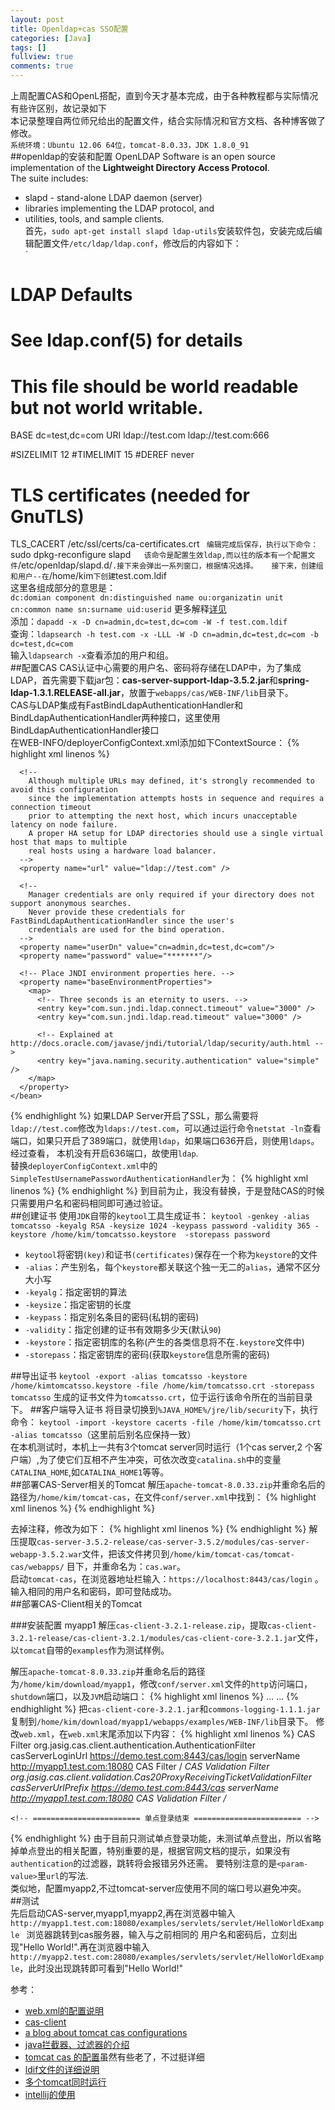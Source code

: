 ```yaml
---
layout: post
title: Openldap+cas SSO配置
categories: [Java]
tags: []
fullview: true
comments: true
---
```

上周配置CAS和OpenL搭配，直到今天才基本完成，由于各种教程都与实际情况有些许区别，故记录如下  
本记录整理自两位师兄给出的配置文件，结合实际情况和官方文档、各种博客做了修改。  
`系统环境：Ubuntu 12.06 64位，tomcat-8.0.33，JDK 1.8.0_91`  
##openldap的安装和配置
OpenLDAP Software is an open source implementation of the **Lightweight Directory Access Protocol**.  
The suite includes:
+ slapd - stand-alone LDAP daemon (server)
+ libraries implementing the LDAP protocol, and
+ utilities, tools, and sample clients.  
首先，`sudo apt-get install slapd ldap-utils`安装软件包，安装完成后编辑配置文件`/etc/ldap/ldap.conf`，修改后的内容如下：  
`
#
# LDAP Defaults
#

# See ldap.conf(5) for details
# This file should be world readable but not world writable.

BASE	dc=test,dc=com
URI	ldap://test.com ldap://test.com:666

#SIZELIMIT	12
#TIMELIMIT	15
#DEREF		never

# TLS certificates (needed for GnuTLS)
TLS_CACERT	/etc/ssl/certs/ca-certificates.crt
` 
编辑完成后保存，执行以下命令：
`sudo dpkg-reconfigure slapd`  
该命令是配置生效ldap,而以往的版本有一个配置文件`/etc/openldap/slapd.d/`.接下来会弹出一系列窗口，根据情况选择。  
接下来，创建组和用户--在`/home/kim`下创建`test.com.ldif  
这里各组成部分的意思是：  
`
dc:domian component
dn:distinguished name
ou:organizatin unit
cn:common name
sn:surname
uid:userid
`
更多解释[详见](http://www.cnblogs.com/SkyMouse/archive/2010/10/25/2340750.html)  
添加：`dapadd -x -D cn=admin,dc=test,dc=com -W -f test.com.ldif`  
查询：`ldapsearch -h test.com -x -LLL -W -D cn=admin,dc=test,dc=com -b dc=test,dc=com`  
输入`ldapsearch -x`查看添加的用户和组。  
##配置CAS
CAS认证中心需要的用户名、密码将存储在LDAP中，为了集成LDAP，首先需要下载jar包：**cas-server-support-ldap-3.5.2.jar**和**spring-ldap-1.3.1.RELEASE-all.jar**，放置于`webapps/cas/WEB-INF/lib`目录下。  
CAS与LDAP集成有FastBindLdapAuthenticationHandler和BindLdapAuthenticationHandler两种接口，这里使用BindLdapAuthenticationHandler接口  
在WEB-INFO/deployerConfigContext.xml添加如下ContextSource：
{% highlight xml linenos %}
	<bean id="contextSource" class="org.springframework.ldap.core.support.LdapContextSource">
	  <!-- DO NOT enable JNDI pooling for context sources that perform LDAP bind operations. -->
	  <property name="pooled" value="false"/>

	  <!--
	    Although multiple URLs may defined, it's strongly recommended to avoid this configuration
	    since the implementation attempts hosts in sequence and requires a connection timeout
	    prior to attempting the next host, which incurs unacceptable latency on node failure.
	    A proper HA setup for LDAP directories should use a single virtual host that maps to multiple
	    real hosts using a hardware load balancer.
	  -->
	  <property name="url" value="ldap://test.com" />

	  <!--
	    Manager credentials are only required if your directory does not support anonymous searches.
	    Never provide these credentials for FastBindLdapAuthenticationHandler since the user's
	    credentials are used for the bind operation.
	  -->
	  <property name="userDn" value="cn=admin,dc=test,dc=com"/>
	  <property name="password" value="*******"/>

	  <!-- Place JNDI environment properties here. -->
	  <property name="baseEnvironmentProperties">
	    <map>
	      <!-- Three seconds is an eternity to users. -->
	      <entry key="com.sun.jndi.ldap.connect.timeout" value="3000" />
	      <entry key="com.sun.jndi.ldap.read.timeout" value="3000" />

	      <!-- Explained at http://docs.oracle.com/javase/jndi/tutorial/ldap/security/auth.html -->
	      <entry key="java.naming.security.authentication" value="simple" />
	    </map>
	  </property>
	</bean>
{% endhighlight %}
如果LDAP Server开启了SSL，那么需要将`ldap://test.com`修改为`ldaps://test.com`，可以通过运行命令`netstat -ln`查看端口，如果只开启了389端口，就使用`ldap`，如果端口636开启，则使用`ldaps`。经过查看，
本机没有开启636端口，故使用`ldap`.  
替换`deployerConfigContext.xml`中的`SimpleTestUsernamePasswordAuthenticationHandler`为：
{% highlight xml linenos %}
<bean class="org.jasig.cas.adaptors.ldap.BindLdapAuthenticationHandler"
    p:filter="uid=%u"
    p:searchBase="ou=People,dc=test,dc=com"
    p:contextSource-ref="contextSource" />
{% endhighlight %}
到目前为止，我没有替换，于是登陆CAS的时候只需要用户名和密码相同即可通过验证。  
##创建证书
使用`JDK`自带的`keytool`工具生成证书：
`keytool -genkey -alias tomcatsso -keyalg RSA -keysize 1024 -keypass password -validity 365 -keystore /home/kim/tomcatsso.keystore  -storepass password`

* `keytool`将密钥`(key)`和证书`(certificates)`保存在一个称为`keystore`的文件
* `-alias`：产生别名，每个`keystore`都关联这个独一无二的`alias`，通常不区分大小写
* `-keyalg`：指定密钥的算法
* `-keysize`：指定密钥的长度
* `-keypass`：指定别名条目的密码(私钥的密码)
* `-validity`：指定创建的证书有效期多少天(默认`90`)
* `-keystore`：指定密钥库的名称(产生的各类信息将不在`.keystore`文件中)
* `-storepass`：指定密钥库的密码(获取`keystore`信息所需的密码)

##导出证书
`keytool -export -alias tomcatsso -keystore /home/kimtomcatsso.keystore -file /home/kim/tomcatsso.crt -storepass tomcatsso`
生成的证书文件为`tomcatsso.crt`，位于运行该命令所在的当前目录下。
##客户端导入证书
将目录切换到`%JAVA_HOME%/jre/lib/security`下，执行命令：
`keytool -import -keystore cacerts -file /home/kim/tomcatsso.crt -alias tomcatsso`（这里前后别名应保持一致）  
在本机测试时，本机上一共有3个tomcat server同时运行（1个cas server,2 个客户端）,为了使它们互相不产生冲突，可依次改变`catalina.sh`中的变量`CATALINA_HOME`,如`CATALINA_HOME1`等等。  
##部署CAS-Server相关的Tomcat
解压`apache-tomcat-8.0.33.zip`并重命名后的路径为`/home/kim/tomcat-cas`，在文件`conf/server.xml`中找到：
{% highlight xml linenos %}
    <!--
    <Connector port="8443" protocol="org.apache.coyote.http11.Http11Protocol"
       maxThreads="150" SSLEnabled="true" scheme="https" secure="true"
       clientAuth="false" sslProtocol="TLS" />
    -->
{% endhighlight %}

去掉注释，修改为如下：
{% highlight xml linenos %}
     <Connector port="8443" protocol="org.apache.coyote.http11.Http11Protocol"
       maxThreads="150" SSLEnabled="true" scheme="https" secure="true"
       keystoreFile="/home/kim/tomcatsso.keystore" keystorePass="password"
       clientAuth="false" sslProtocol="TLS" />
{% endhighlight %}
解压提取`cas-server-3.5.2-release/cas-server-3.5.2/modules/cas-server-webapp-3.5.2.war`文件，把该文件拷贝到`/home/kim/tomcat-cas/tomcat-cas/webapps/` 目下，并重命名为：`cas.war`。  
启动`tomcat-cas`，在浏览器地址栏输入：`https://localhost:8443/cas/login` 。输入相同的用户名和密码，即可登陆成功。  
##部署CAS-Client相关的Tomcat

###安装配置 myapp1
解压`cas-client-3.2.1-release.zip`，提取`cas-client-3.2.1-release/cas-client-3.2.1/modules/cas-client-core-3.2.1.jar`文件，以`tomcat`自带的`examples`作为测试样例。

解压`apache-tomcat-8.0.33.zip`并重命名后的路径为`/home/kim/download/myapp1`，修改`conf/server.xml`文件的`http`访问端口，`shutdown`端口，以及`JVM`启动端口：
{% highlight xml linenos %}
    <Server port="18005" shutdown="SHUTDOWN">
    ...
    <Connector port="18080" protocol="HTTP/1.1"
                   connectionTimeout="20000"
                   redirectPort="18443" />
    ...
    <Connector port="18009" protocol="AJP/1.3" redirectPort="18443" />
{% endhighlight %}
把`cas-client-core-3.2.1.jar`和`commons-logging-1.1.1.jar`复制到`/home/kim/download/myapp1/webapps/examples/WEB-INF/lib`目录下。
修改`web.xml`，在`web.xml`末尾添加以下内容：
{% highlight xml linenos %}
    <!-- ======================== 单点登录开始 ======================== -->
        <filter>
          <filter-name>CAS Filter</filter-name>
          <filter-class>org.jasig.cas.client.authentication.AuthenticationFilter</filter-class>
          <init-param>
            <param-name>casServerLoginUrl</param-name>
            <param-value>https://demo.test.com:8443/cas/login</param-value>
          </init-param>
          <init-param>
            <param-name>serverName</param-name>
            <param-value>http://myapp1.test.com:18080</param-value>
          </init-param>
        </filter>
        <filter-mapping>
          <filter-name>CAS Filter</filter-name>
          <url-pattern>/*</url-pattern>
        </filter-mapping>
        <!-- 该过滤器负责对Ticket的校验工作，必须启用它 -->
        <filter>
          <filter-name>CAS Validation Filter</filter-name>
          <filter-class>
            org.jasig.cas.client.validation.Cas20ProxyReceivingTicketValidationFilter</filter-class>
          <init-param>
            <param-name>casServerUrlPrefix</param-name>
            <param-value>https://demo.test.com:8443/cas</param-value>
          </init-param>
          <init-param>
            <param-name>serverName</param-name>
            <param-value>http://myapp1.test.com:18080</param-value>
          </init-param>
        </filter>
        <filter-mapping>
          <filter-name>CAS Validation Filter</filter-name>
          <url-pattern>/*</url-pattern>
        </filter-mapping>
     
    <!-- ======================== 单点登录结束 ======================== -->
{% endhighlight %}
由于目前只测试单点登录功能，未测试单点登出，所以省略掉单点登出的相关配置，特别重要的是，根据官网文档的提示，如果没有`authentication`的过滤器，跳转将会报错另外还需。
要特别注意的是`<param-value>`里`url`的写法.  
类似地，配置myapp2,不过tomcat-server应使用不同的端口号以避免冲突。  
##测试  
先后启动CAS-server,myapp1,myapp2,再在浏览器中输入`http://myapp1.test.com:18080/examples/servlets/servlet/HelloWorldExample ` 浏览器跳转到cas服务器，输入与之前相同的
用户名和密码后，立刻出现"Hello World!".再在浏览器中输入` http://myapp2.test.com:28080/examples/servlets/servlet/HelloWorldExample `，此时没出现跳转即可看到"Hello World!"  


参考：
* [web.xml的配置说明](https://wiki.jasig.org/display/CASC/Configuring+the+Jasig+CAS+Client+for+Java+in+the+web.xml)
* [cas-client](https://github.com/Jasig/java-cas-client)  
* [a blog about tomcat cas configurations](https://www.howtoforge.com/how-to-set-up-apache-tomcat-mod_jk-sso-cas-mod_auth_cas)  
* [java拦截器、过滤器的介绍](http://blog.csdn.net/lzwjavaphp/article/details/13771109)
* [tomcat cas 的配置](http://www.ibm.com/developerworks/cn/opensource/os-cn-cas/index.html)虽然有些老了，不过挺详细  
* [ldif文件的详细说明](http://www.cnblogs.com/SkyMouse/archive/2010/10/25/2340750.html)  
* [多个tomcat同时运行](http://blog.163.com/hegonghe@126/blog/static/50004810200871483335100/)  
* [intellij的使用](http://jingyan.baidu.com/article/54b6b9c0f79b0c2d583b47d6.html)  


